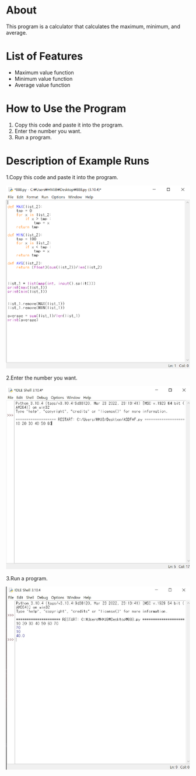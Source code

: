 About
=============
This program is a calculator that calculates the maximum, minimum, and average.

List of Features
======
* Maximum value function
* Minimum value function
* Average value function

How to Use the Program
=======
1. Copy this code and paste it into the program.
2. Enter the number you want.
3. Run a program.

Description of Example Runs
=======
1.Copy this code and paste it into the program.

<img src="image/test1.jpg" width="600px" height="500px" title="test1"></image>

2.Enter the number you want.

<img src="image/test2.jpg" width="600px" height="500px" title="test2"></image>

3.Run a program.

<img src="image/test3.jpg" width="600px" height="500px" title="test3"></image>
